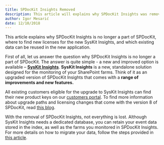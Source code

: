 ```yaml
---
title: SPDocKit Insights Removed
description: This article will explains why SPDocKit Insights was removed, and show you the steps to migrate your data to SysKit Insights.
author: Igor Mesarić
date: 12/10/2018
---
```


This article explains why SPDocKit Insights is no longer a part of SPDocKit, where to find new licenses for the new SysKit Insights, and which existing data can be reused in the new application.

First of all, let us answer the question why SPDocKit Insights is no longer a part of SPDocKit. The answer is quite simple - a new and improved option is available – __[SysKit Insights](https://www.syskit.com/products/insights/)__. __SysKit Insights__ is a new, standalone solution designed for the monitoring of your SharePoint farms. Think of it as an upgraded version of SPDocKit Insights that comes with a __range of improvements and new features.__ 

All existing customers eligible for the upgrade to SysKit Insights can find their new product keys on our [customers portal](https://my.syskit.com). To find more information about upgrade paths and licensing changes that come with the version 8 of SPDocKit, read [this blog](https://blog.syskit.com/spdockit-v8-licensing-changes).

With the removal of SPDocKit Insights, not everything is lost. Although SysKit Insights needs a dedicated database, you can retain your event data stored in the index, as well as the farms you monitored in SPDocKit Insights.
For more details on how to migrate your data, follow the steps provided in [this article](#internal/faq/spdockit-insights-migration).